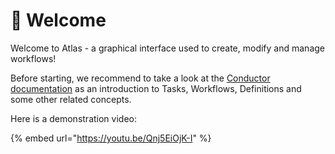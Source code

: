 # 🎾 Welcome

Welcome to Atlas - a graphical interface used to create, modify and manage workflows!&#x20;

Before starting, we recommend to take a look at the [Conductor documentation](https://netflix.github.io/conductor/configuration/taskdef/) as an introduction to Tasks, Workflows, Definitions and some other related concepts.

Here is a demonstration video:

{% embed url="https://youtu.be/Qnj5EiOjK-I" %}
